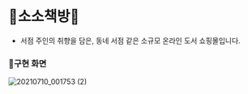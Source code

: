 # 📖소소책방📖
- 서점 주인의 취향을 담은, 동네 서점 같은 소규모 온라인 도서 쇼핑몰입니다.



### 🔎구현 화면
![20210710_001753 (2)](https://user-images.githubusercontent.com/73736082/125173606-1cbb2600-e1fb-11eb-874e-de418914a6ef.png)
